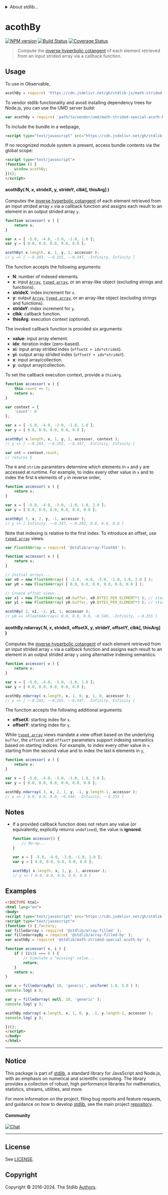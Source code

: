 <!--

@license Apache-2.0

Copyright (c) 2021 The Stdlib Authors.

Licensed under the Apache License, Version 2.0 (the "License");
you may not use this file except in compliance with the License.
You may obtain a copy of the License at

   http://www.apache.org/licenses/LICENSE-2.0

Unless required by applicable law or agreed to in writing, software
distributed under the License is distributed on an "AS IS" BASIS,
WITHOUT WARRANTIES OR CONDITIONS OF ANY KIND, either express or implied.
See the License for the specific language governing permissions and
limitations under the License.

-->

<!-- lint disable maximum-heading-length -->


<details>
  <summary>
    About stdlib...
  </summary>
  <p>We believe in a future in which the web is a preferred environment for numerical computation. To help realize this future, we've built stdlib. stdlib is a standard library, with an emphasis on numerical and scientific computation, written in JavaScript (and C) for execution in browsers and in Node.js.</p>
  <p>The library is fully decomposable, being architected in such a way that you can swap out and mix and match APIs and functionality to cater to your exact preferences and use cases.</p>
  <p>When you use stdlib, you can be absolutely certain that you are using the most thorough, rigorous, well-written, studied, documented, tested, measured, and high-quality code out there.</p>
  <p>To join us in bringing numerical computing to the web, get started by checking us out on <a href="https://github.com/stdlib-js/stdlib">GitHub</a>, and please consider <a href="https://opencollective.com/stdlib">financially supporting stdlib</a>. We greatly appreciate your continued support!</p>
</details>

# acothBy

[![NPM version][npm-image]][npm-url] [![Build Status][test-image]][test-url] [![Coverage Status][coverage-image]][coverage-url] <!-- [![dependencies][dependencies-image]][dependencies-url] -->

> Compute the [inverse hyperbolic cotangent][@stdlib/math/base/special/acoth] of each element retrieved from an input strided array via a callback function.

<section class="intro">

</section>

<!-- /.intro -->



<section class="usage">

## Usage

To use in Observable,

```javascript
acothBy = require( 'https://cdn.jsdelivr.net/gh/stdlib-js/math-strided-special-acoth-by@umd/browser.js' )
```

To vendor stdlib functionality and avoid installing dependency trees for Node.js, you can use the UMD server build:

```javascript
var acothBy = require( 'path/to/vendor/umd/math-strided-special-acoth-by/index.js' )
```

To include the bundle in a webpage,

```html
<script type="text/javascript" src="https://cdn.jsdelivr.net/gh/stdlib-js/math-strided-special-acoth-by@umd/browser.js"></script>
```

If no recognized module system is present, access bundle contents via the global scope:

```html
<script type="text/javascript">
(function () {
    window.acothBy;
})();
</script>
```

#### acothBy( N, x, strideX, y, strideY, clbk\[, thisArg] )

Computes the [inverse hyperbolic cotangent][@stdlib/math/base/special/acoth] of each element retrieved from an input strided array `x` via a callback function and assigns each result to an element in an output strided array `y`.

```javascript
function accessor( v ) {
    return v;
}

var x = [ -5.0, -4.0, -3.0, -1.0, 1.0 ];
var y = [ 0.0, 0.0, 0.0, 0.0, 0.0 ];

acothBy( x.length, x, 1, y, 1, accessor );
// y => [ ~-0.203, ~-0.255, ~-0.347, -Infinity, Infinity ]
```

The function accepts the following arguments:

-   **N**: number of indexed elements.
-   **x**: input [`Array`][mdn-array], [`typed array`][mdn-typed-array], or an array-like object (excluding strings and functions).
-   **strideX**: index increment for `x`.
-   **y**: output [`Array`][mdn-array], [`typed array`][mdn-typed-array], or an array-like object (excluding strings and functions).
-   **strideY**: index increment for `y`.
-   **clbk**: callback function.
-   **thisArg**: execution context (_optional_).

The invoked callback function is provided six arguments:

-   **value**: input array element.
-   **idx**: iteration index (zero-based).
-   **xi**: input array strided index (`offsetX + idx*strideX`).
-   **yi**: output array strided index (`offsetY + idx*strideY`).
-   **x**: input array/collection.
-   **y**: output array/collection.

To set the callback execution context, provide a `thisArg`.

```javascript
function accessor( v ) {
    this.count += 1;
    return v;
}

var context = {
    'count': 0
};

var x = [ -5.0, -4.0, -3.0, -1.0, 1.0 ];
var y = [ 0.0, 0.0, 0.0, 0.0, 0.0 ];

acothBy( x.length, x, 1, y, 1, accessor, context );
// y => [ ~-0.203, ~-0.255, ~-0.347, -Infinity, Infinity ]

var cnt = context.count;
// returns 5
```

The `N` and `stride` parameters determine which elements in `x` and `y` are accessed at runtime. For example, to index every other value in `x` and to index the first `N` elements of `y` in reverse order,

```javascript
function accessor( v ) {
    return v;
}

var x = [ -5.0, -4.0, -3.0, -1.0, 1.0, 2.0 ];
var y = [ 0.0, 0.0, 0.0, 0.0, 0.0, 0.0 ];

acothBy( 3, x, 2, y, -1, accessor );
// y => [ Infinity, ~-0.347, ~-0.203, 0.0, 0.0, 0.0 ]
```

Note that indexing is relative to the first index. To introduce an offset, use [`typed array`][mdn-typed-array] views.

```javascript
var Float64Array = require( '@stdlib/array-float64' );

function accessor( v ) {
    return v;
}

// Initial arrays...
var x0 = new Float64Array( [ -5.0, -4.0, -3.0, -1.0, 1.0, 2.0 ] );
var y0 = new Float64Array( [ 0.0, 0.0, 0.0, 0.0, 0.0, 0.0 ] );

// Create offset views...
var x1 = new Float64Array( x0.buffer, x0.BYTES_PER_ELEMENT*1 ); // start at 2nd element
var y1 = new Float64Array( y0.buffer, y0.BYTES_PER_ELEMENT*3 ); // start at 4th element

acothBy( 3, x1, -2, y1, 1, accessor );
// y0 => <Float64Array>[ 0.0, 0.0, 0.0, ~0.549, -Infinity, ~-0.255 ]
```

#### acothBy.ndarray( N, x, strideX, offsetX, y, strideY, offsetY, clbk\[, thisArg] )

Computes the [inverse hyperbolic cotangent][@stdlib/math/base/special/acoth] of each element retrieved from an input strided array `x` via a callback function and assigns each result to an element in an output strided array `y` using alternative indexing semantics.

```javascript
function accessor( v ) {
    return v;
}

var x = [ -5.0, -4.0, -3.0, -1.0, 1.0 ];
var y = [ 0.0, 0.0, 0.0, 0.0, 0.0 ];

acothBy.ndarray( x.length, x, 1, 0, y, 1, 0, accessor );
// y => [ ~-0.203, ~-0.255, ~-0.347, -Infinity, Infinity ]
```

The function accepts the following additional arguments:

-   **offsetX**: starting index for `x`.
-   **offsetY**: starting index for `y`.

While [`typed array`][mdn-typed-array] views mandate a view offset based on the underlying `buffer`, the `offsetX` and `offsetY` parameters support indexing semantics based on starting indices. For example, to index every other value in `x` starting from the second value and to index the last `N` elements in `y`,

```javascript
function accessor( v ) {
    return v;
}

var x = [ -5.0, -4.0, -3.0, -1.0, 1.0, 2.0 ];
var y = [ 0.0, 0.0, 0.0, 0.0, 0.0, 0.0 ];

acothBy.ndarray( 3, x, 2, 1, y, -1, y.length-1, accessor );
// y => [ 0.0, 0.0, 0.0, ~0.549, -Infinity, ~-0.255 ]
```

</section>

<!-- /.usage -->

<section class="notes">

## Notes

-   If a provided callback function does not return any value (or equivalently, explicitly returns `undefined`), the value is **ignored**.

    ```javascript
    function accessor() {
        // No-op...
    }

    var x = [ -5.0, -4.0, -3.0, -1.0, 1.0 ];
    var y = [ 0.0, 0.0, 0.0, 0.0, 0.0 ];

    acothBy( x.length, x, 1, y, 1, accessor );
    // y => [ 0.0, 0.0, 0.0, 0.0, 0.0 ]
    ```

</section>

<!-- /.notes -->

<section class="examples">

## Examples

<!-- eslint no-undef: "error" -->

```html
<!DOCTYPE html>
<html lang="en">
<body>
<script type="text/javascript" src="https://cdn.jsdelivr.net/gh/stdlib-js/random-base-uniform@umd/browser.js"></script>
<script type="text/javascript">
(function () {.factory;
var filledarray = require( '@stdlib/array-filled' );
var filledarrayBy = require( '@stdlib/array-filled-by' );
var acothBy = require( '@stdlib/math-strided-special-acoth-by' );

function accessor( v, i ) {
    if ( (i%3) === 0 ) {
        // Simulate a "missing" value...
        return;
    }
    return v;
}

var x = filledarrayBy( 10, 'generic', uniform( 1.0, 5.0 ) );
console.log( x );

var y = filledarray( null, 10, 'generic' );
console.log( y );

acothBy.ndarray( x.length, x, 1, 0, y, -1, y.length-1, accessor );
console.log( y );

})();
</script>
</body>
</html>
```

</section>

<!-- /.examples -->

<!-- Section for related `stdlib` packages. Do not manually edit this section, as it is automatically populated. -->

<section class="related">

</section>

<!-- /.related -->

<!-- Section for all links. Make sure to keep an empty line after the `section` element and another before the `/section` close. -->


<section class="main-repo" >

* * *

## Notice

This package is part of [stdlib][stdlib], a standard library for JavaScript and Node.js, with an emphasis on numerical and scientific computing. The library provides a collection of robust, high performance libraries for mathematics, statistics, streams, utilities, and more.

For more information on the project, filing bug reports and feature requests, and guidance on how to develop [stdlib][stdlib], see the main project [repository][stdlib].

#### Community

[![Chat][chat-image]][chat-url]

---

## License

See [LICENSE][stdlib-license].


## Copyright

Copyright &copy; 2016-2024. The Stdlib [Authors][stdlib-authors].

</section>

<!-- /.stdlib -->

<!-- Section for all links. Make sure to keep an empty line after the `section` element and another before the `/section` close. -->

<section class="links">

[npm-image]: http://img.shields.io/npm/v/@stdlib/math-strided-special-acoth-by.svg
[npm-url]: https://npmjs.org/package/@stdlib/math-strided-special-acoth-by

[test-image]: https://github.com/stdlib-js/math-strided-special-acoth-by/actions/workflows/test.yml/badge.svg?branch=v0.2.0
[test-url]: https://github.com/stdlib-js/math-strided-special-acoth-by/actions/workflows/test.yml?query=branch:v0.2.0

[coverage-image]: https://img.shields.io/codecov/c/github/stdlib-js/math-strided-special-acoth-by/main.svg
[coverage-url]: https://codecov.io/github/stdlib-js/math-strided-special-acoth-by?branch=main

<!--

[dependencies-image]: https://img.shields.io/david/stdlib-js/math-strided-special-acoth-by.svg
[dependencies-url]: https://david-dm.org/stdlib-js/math-strided-special-acoth-by/main

-->

[chat-image]: https://img.shields.io/gitter/room/stdlib-js/stdlib.svg
[chat-url]: https://app.gitter.im/#/room/#stdlib-js_stdlib:gitter.im

[stdlib]: https://github.com/stdlib-js/stdlib

[stdlib-authors]: https://github.com/stdlib-js/stdlib/graphs/contributors

[umd]: https://github.com/umdjs/umd
[es-module]: https://developer.mozilla.org/en-US/docs/Web/JavaScript/Guide/Modules

[deno-url]: https://github.com/stdlib-js/math-strided-special-acoth-by/tree/deno
[deno-readme]: https://github.com/stdlib-js/math-strided-special-acoth-by/blob/deno/README.md
[umd-url]: https://github.com/stdlib-js/math-strided-special-acoth-by/tree/umd
[umd-readme]: https://github.com/stdlib-js/math-strided-special-acoth-by/blob/umd/README.md
[esm-url]: https://github.com/stdlib-js/math-strided-special-acoth-by/tree/esm
[esm-readme]: https://github.com/stdlib-js/math-strided-special-acoth-by/blob/esm/README.md
[branches-url]: https://github.com/stdlib-js/math-strided-special-acoth-by/blob/main/branches.md

[stdlib-license]: https://raw.githubusercontent.com/stdlib-js/math-strided-special-acoth-by/main/LICENSE

[mdn-array]: https://developer.mozilla.org/en-US/docs/Web/JavaScript/Reference/Global_Objects/Array

[mdn-typed-array]: https://developer.mozilla.org/en-US/docs/Web/JavaScript/Reference/Global_Objects/TypedArray

[@stdlib/math/base/special/acoth]: https://github.com/stdlib-js/math-base-special-acoth/tree/umd

</section>

<!-- /.links -->
